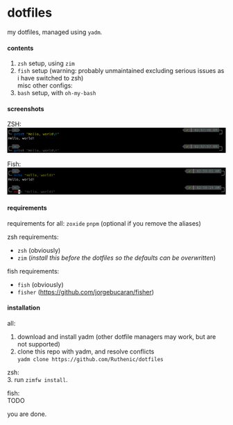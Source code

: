# dotfiles
my dotfiles, managed using `yadm`.  

#### contents
1. `zsh` setup, using `zim`  
2. `fish` setup (warning: probably unmaintained excluding serious issues as i have switched to zsh)  
misc other configs:
3. `bash` setup, with `oh-my-bash`

#### screenshots
ZSH:
![Picture of ZSH config](images/zsh.png)

Fish:
![Picture of ZSH config](images/fish.png)

#### requirements
requirements for all:
`zoxide`
`pnpm` (optional if you remove the aliases)

zsh requirements:
- `zsh` (obviously)
- `zim` (*install this before the dotfiles so the defaults can be overwritten*)

fish requirements:
- `fish` (obviously)
- `fisher` (https://github.com/jorgebucaran/fisher)

#### installation
all:
1. download and install yadm (other dotfile managers may work, but are not supported)
2. clone this repo with yadm, and resolve conflicts  
	`yadm clone https://github.com/Ruthenic/dotfiles`  

zsh:  
3. run `zimfw install`.  

fish:  
TODO  

you are done.
